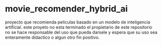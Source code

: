 # movie_recomender_hybrid_ai
proyecto que recomienda peliculas basado en un modelo de inteligencia artificial.
este proyeto no esta terminado 
el propietario de este repositorio no se hace responsable del uso que pueda darsele 
y espera que su uso sea enteramente didactico o algun otro fin positivo.
